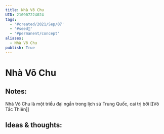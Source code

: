 ```yaml
---
title: Nhà Võ Chu
UID: 210907224024
tags:
  - '#created/2021/Sep/07'
  - '#seed🥜'
  - '#permanent/concept'
aliases:
  - Nhà Võ Chu
publish: True
---
```

# Nhà Võ Chu

## Notes:
Nhà Võ Chu là một triều đại ngắn trong lịch sử Trung Quốc, cai trị bởi [[Võ Tắc Thiên]]

## Ideas & thoughts:
